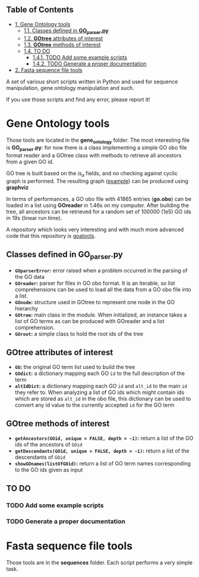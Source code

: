 <div id="table-of-contents">
<h2>Table of Contents</h2>
<div id="text-table-of-contents">
<ul>
<li><a href="#sec-1">1. Gene Ontology tools</a>
<ul>
<li><a href="#sec-1-1">1.1. Classes defined in <b>GO<sub>parser</sub>.py</b></a></li>
<li><a href="#sec-1-2">1.2. <b>GOtree</b> attributes of interest</a></li>
<li><a href="#sec-1-3">1.3. <b>GOtree</b> methods of interest</a></li>
<li><a href="#sec-1-4">1.4. TO DO</a>
<ul>
<li><a href="#sec-1-4-1">1.4.1. <span class="todo TODO">TODO</span> Add some example scripts</a></li>
<li><a href="#sec-1-4-2">1.4.2. <span class="todo TODO">TODO</span> Generate a proper documentation</a></li>
</ul>
</li>
</ul>
</li>
<li><a href="#sec-2">2. Fasta sequence file tools</a></li>
</ul>
</div>
</div>

A set of various short scripts written in Python and used for sequence 
manipulation, gene ontology manipulation and such.

If you use those scripts and find any error, please report it!

# Gene Ontology tools<a id="sec-1" name="sec-1"></a>

Those tools are located in the **gene<sub>ontology</sub>** folder. The most interesting
file is **GO<sub>parser</sub>.py**: for now there is a class implementing a simple GO obo
file format reader and a GOtree class with methods to retrieve all ancestors
from a given GO id.

GO tree is built based on the *is<sub>a</sub>* fields, and no checking against cyclic
graph is performed. The resulting graph ([example](https://github.com/matthieu-bruneaux/python-bioinformatic-utils/raw/master/gene_ontology/toto.pdf)) can be produced using
**graphviz**

In terms of performances, a GO obo file with 41865 entries (**go.obo**) can be
loaded in a list using **GOreader** in 1.46s on my computer. After building the
tree, all ancestors can be retrieved for a random set of 100000 (1e5) GO ids in
19s (linear run time).

A repository which looks very interesting and with much more advanced code that
this repository is [goatools](https://github.com/tanghaibao/goatools).

## Classes defined in **GO<sub>parser</sub>.py**<a id="sec-1-1" name="sec-1-1"></a>

-   **`GOparserError`:** error raised when a problem occurred in the parsing of the
    GO data
-   **`GOreader`:** parser for files in GO obo format. It is an iterable, so list
    comprehensions can be used to load all the data from a GO obo
    file into a list.
-   **`GOnode`:** structure used in GOtree to represent one node in the GO
    hierarchy
-   **`GOtree`:** main class in the module. When initialized, an instance takes a
    list of GO terms as can be produced with GOreader and a list
    comprehension.
-   **`GOroot`:** a simple class to hold the root ids of the tree

## **GOtree** attributes of interest<a id="sec-1-2" name="sec-1-2"></a>

-   **`GO`:** the original GO term list used to build the tree
-   **`GOdict`:** a dictionary mapping each GO `id` to the full description of the
    term
-   **`altIdDict`:** a dictionary mapping each GO `id` and `alt_id` to the main
    `id` they refer to. When analyzing a list of GO ids which
    might contain ids which are stored as `alt_id` in the obo
    file, this dictionary can be used to convert any id value to
    the currently accepted `id` for the GO term

## **GOtree** methods of interest<a id="sec-1-3" name="sec-1-3"></a>

-   **`getAncestors(GOid, unique = FALSE, depth = -1)`:** return a list of the GO
    ids of the ancestors of `GOid`
-   **`getDescendants(GOid, unique = FALSE, depth = -1)`:** return a list of the
    descendants of `GOid`
-   **`showGOnames(listOfGOid)`:** return a list of GO term names corresponding to
    the GO ids given as input

## TO DO<a id="sec-1-4" name="sec-1-4"></a>

### TODO Add some example scripts<a id="sec-1-4-1" name="sec-1-4-1"></a>

### TODO Generate a proper documentation<a id="sec-1-4-2" name="sec-1-4-2"></a>

# Fasta sequence file tools<a id="sec-2" name="sec-2"></a>

Those tools are in the **sequences** folder. Each script performs a very simple
task.